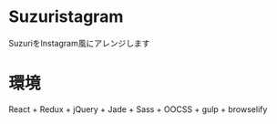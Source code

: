 # Suzuristagram
SuzuriをInstagram風にアレンジします

# 環境
React + Redux + jQuery + Jade + Sass + OOCSS + gulp + browselify
